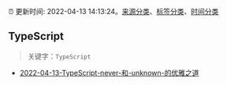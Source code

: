 :alarm_clock: 更新时间: 2022-04-13 14:13:24。[来源分类](../README.md)、[标签分类](../TAGS.md)、[时间分类](../TIMELINE.md)

## TypeScript


> 关键字：`TypeScript`



- [2022-04-13-TypeScript-never-和-unknown-的优雅之道](https://toutiao.io/k/8c6p38r) 